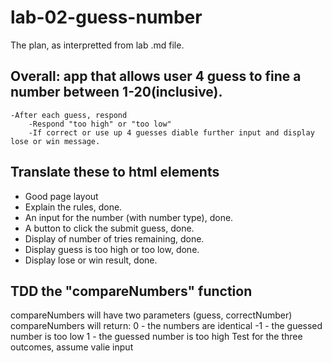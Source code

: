 # lab-02-guess-number

The plan, as interpretted from lab .md file.

## Overall: app that allows user 4 guess to fine a number between 1-20(inclusive).
    -After each guess, respond
        -Respond "too high" or "too low"
        -If correct or use up 4 guesses diable further input and display lose or win message.

## Translate these to html elements
- Good page layout
- Explain the rules, done.
- An input for the number (with number type), done.
- A button to click the submit guess, done.
- Display of number of tries remaining, done.
- Display guess is too high or too low, done.
- Display lose or win result, done.

## TDD the "compareNumbers" function
compareNumbers will have two parameters (guess, correctNumber)
compareNumbers will return:
    0 - the numbers are identical
    -1 - the guessed number is too low
    1 - the guessed number is too high
Test for the three outcomes, assume valie input